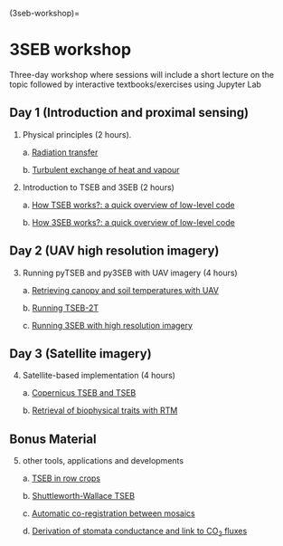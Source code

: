 (3seb-workshop)=
# 3SEB workshop
Three-day workshop where sessions will include a short lecture on the topic followed by interactive textbooks/exercises using Jupyter Lab   

## Day 1 (Introduction and proximal sensing)

1. Physical principles (2 hours).
    
    a. [Radiation transfer](./101-Net_radiation.ipynb)

    b. [Turbulent exchange of heat and vapour](./102-Turbulence_and_sensible_heat_flux.ipynb)
 
2. Introduction to TSEB and 3SEB (2 hours)
    
    a. [How TSEB works?: a quick overview of low-level code](./103-TSEB_introduction.ipynb)
	
	b. [How 3SEB works?: a quick overview of low-level code](./104-3SEB_introduction.ipynb)

## Day 2 (UAV high resolution imagery)

3. Running pyTSEB and py3SEB with UAV imagery (4 hours)
    
    a. [Retrieving canopy and soil temperatures with UAV](./201-UAV_canopy_and_soil_temperatures.ipynb)

    b. [Running TSEB-2T](./202-UAV_TSEB-2T.ipynb)

    c. [Running 3SEB with high resolution imagery](./203-UAV_3SEB.ipynb)
    

        
## Day 3 (Satellite imagery)
  
4. Satellite-based implementation (4 hours)

    a. [Copernicus TSEB and TSEB](./501-Copernicus_TSEB_3SEB.ipynb)
	
	b. [Retrieval of biophysical traits with RTM](./302-Biophysical_Traits_RTM.ipynb)


## Bonus Material

5. other tools, applications and developments
  
    a. [TSEB in row crops](./B01-Row_crops.ipynb)

    b. [Shuttleworth-Wallace TSEB](./B02-TSEB-SW.ipynb)
        
    c. [Automatic co-registration between mosaics](./B03-Mosaics_corregistration.ipynb)

    d. [Derivation of stomata conductance and link to CO$_2$ fluxes](./B04-stomata_conductance.ipynb)







